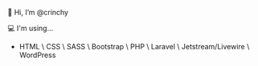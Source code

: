 👋 Hi, I’m @crinchy

💻 I'm using...
- HTML \ CSS \ SASS \ Bootstrap \ PHP \ Laravel \ Jetstream/Livewire \ WordPress
